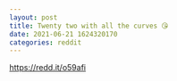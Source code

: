```yaml
--- 
layout: post 
title: Twenty two with all the curves 😘 
date: 2021-06-21 1624320170 
categories: reddit 
--- 
```

https://redd.it/o59afi